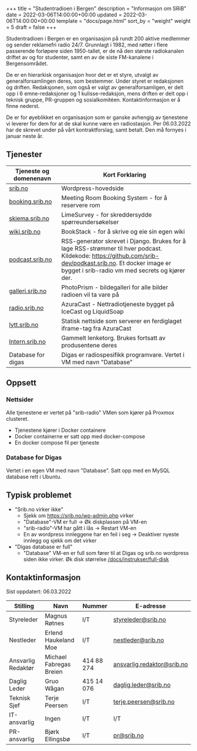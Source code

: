 +++
title = "Studentradioen i Bergen"
description = "Informasjon om SRiB"
date = 2022-03-06T14:00:00+00:00
updated = 2022-03-06T14:00:00+00:00
template = "docs/page.html"
sort_by = "weight"
weight = 5
draft = false
+++

Studentradioen i Bergen er en organisasjon på rundt 200 aktive medlemmer og
sender reklamefri radio 24/7. Grunnlagt i 1982, med røtter i flere passerende
forløpere siden 1950-tallet, er de nå den største radiokanalen driftet av og for
studenter, samt en av de siste FM-kanalene i Bergensområdet.

De er en hierarkisk organisasjon hvor det er et styre, utvalgt av
generalforsamlingen deres, som bestemmer. Under styret er redaksjonen og
driften. Redaksjonen, som også er valgt av generalforsamligen, er delt opp i 6
emne-redaksjoner og 1 kulisse-redaksjon, mens driften er delt opp i teknisk
gruppe, PR-gruppen og sosialkomitéen. Kontaktinformasjon er å finne nederst.

De er for øyeblikket en organisasjon som er ganske avhengig av tjenestene vi
leverer for dem for at de skal kunne være en radiostasjon. Per 06.03.2022 har de
skrevet under på vårt kontraktforslag, samt betalt. Den må fornyes i januar
neste år.

## Tjenester

| Tjeneste og domenenavn             | Kort Forklaring                                                                                                                                                                                               |
| ---------------------------------- | ------------------------------------------------------------------------------------------------------------------------------------------------------------------------------------------------------------- |
| [srib.no](https://srib.no)                 | Wordpress-hovedside                                                                                                                                                                                           |
| [booking.srib.no](https://booking.srib.no) | Meeting Room Booking System - for å reservere rom                                                                                                                                                             |
| [skjema.srib.no](https://skjema.srib.no)   | LimeSurvey - for skreddersydde spørreundersøkelser                                                                                                                                                            |
| [wiki.srib.no](https://wiki.srib.no)       | BookStack - for å skrive og eie sin egen wiki                                                                                                                                                                 |
| [podcast.srib.no](https://podcast.srib.no) | RSS-generator skrevet i Django. Brukes for å lage RSS-strømmer til hver podcast. Kildekode: https://github.com/srib-dev/podkast.srib.no. Et docker image er bygget i srib-radio vm med secrets og kjører der. |
| [galleri.srib.no](https://galleri.srib.no) | PhotoPrism - bildegalleri for alle bilder radioen vil ta vare på                                                                                                                                              |
| [radio.srib.no](https://radio.srib.no)     | AzuraCast - Nettradiotjeneste bygget på IceCast og LiquidSoap                                                                                                                                                 |
| [lytt.srib.no](https://lytt.srib.no)       | Statisk nettside som serverer en ferdiglaget iframe-tag fra AzuraCast                                                                                                                                         |
| [Intern.srib.no](https://intern.srib.no)   | Gammelt lenketorg. Brukes fortsatt av produsentene deres                                                                                                                                                      |
| Database for digas                 | Digas er radiospesifikk programvare. Vertet i VM med navn "Database"                                                                                                                                          |

## Oppsett

### Nettsider

Alle tjenestene er vertet på "srib-radio" VMen som kjører på Proxmox clusteret.

- Tjenestene kjører i Docker containere
- Docker containerne er satt opp med docker-compose
- En docker compose fil per tjeneste

### Database for Digas

Vertet i en egen VM med navn "Database". Satt opp med en MySQL database rett i
Ubuntu.

## Typisk problemet

- "Srib.no virker ikke"
  - Sjekk om https://srib.no/wp-admin.php virker
  - "Database"-VM er full -> Øk diskplassen på VM-en
  - "srib-radio"-VM har gått i lås -> Restart VM-en
  - En av wordpress innleggene har en feil i seg -> Deaktiver nyeste innlegg og
    sjekk om det virker
- "Digas database er full"
  - "Database" VM-en er full som fører til at Digas og srib.no wordpress siden
    ikke virker. Øk disk størrelse
    [/docs/instrukser/full-disk](/docs/instrukser/full-disk/)

## Kontaktinformasjon

Sist oppdatert: 06.03.2022

| Stilling           | Navn                    | Nummer     | E-adresse                  |
| ------------------ | ----------------------- | ---------- | -------------------------- |
| Styreleder         | Magnus Røtnes           | I/T        | styreleder@srib.no         |
| Nestleder          | Erlend Haukeland Moe    | I/T        | nestleder@srib.no          |
| Ansvarlig Redaktør | Michael Fabregas Breien | 414 88 274 | ansvarlig.redaktor@srib.no |
| Daglig Leder       | Gruo Wågan              | 415 14 076 | daglig.leder@srib.no       |
| Teknisk Sjef       | Terje Peersen           | I/T        | terje.peersen@srib.no      |
| IT-ansvarlig       | Ingen                   | I/T        | I/T                        |
| PR-ansvarlig       | Bjørk Ellingsbø         | I/T        | pr@srib.no                 |
